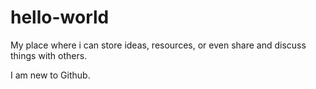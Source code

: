 # hello-world
My  place where i can store ideas, resources, or even share and discuss things with others.

I am new to Github.
